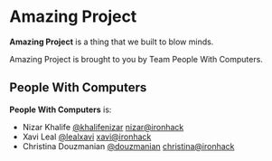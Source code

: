Amazing Project
===============

**Amazing Project** is a thing that we built to blow minds.

Amazing Project is brought to you by Team People With Computers.


People With Computers
---------------------

**People With Computers** is:

- Nizar Khalife [@khalifenizar](https://twitter.com/khalifenizar) <nizar@ironhack>
- Xavi Leal [@lealxavi](https://twitter.com/lealxavi) <xavi@ironhack>
- Christina Douzmanian [@douzmanian](https://twitter.com/douzmanian) <christina@ironhack>
